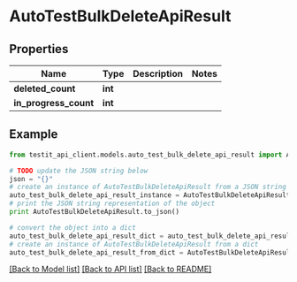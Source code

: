 # AutoTestBulkDeleteApiResult


## Properties
Name | Type | Description | Notes
------------ | ------------- | ------------- | -------------
**deleted_count** | **int** |  | 
**in_progress_count** | **int** |  | 

## Example

```python
from testit_api_client.models.auto_test_bulk_delete_api_result import AutoTestBulkDeleteApiResult

# TODO update the JSON string below
json = "{}"
# create an instance of AutoTestBulkDeleteApiResult from a JSON string
auto_test_bulk_delete_api_result_instance = AutoTestBulkDeleteApiResult.from_json(json)
# print the JSON string representation of the object
print AutoTestBulkDeleteApiResult.to_json()

# convert the object into a dict
auto_test_bulk_delete_api_result_dict = auto_test_bulk_delete_api_result_instance.to_dict()
# create an instance of AutoTestBulkDeleteApiResult from a dict
auto_test_bulk_delete_api_result_from_dict = AutoTestBulkDeleteApiResult.from_dict(auto_test_bulk_delete_api_result_dict)
```
[[Back to Model list]](../README.md#documentation-for-models) [[Back to API list]](../README.md#documentation-for-api-endpoints) [[Back to README]](../README.md)


